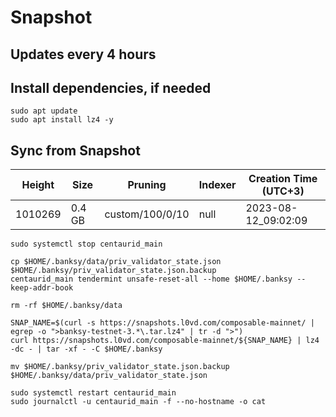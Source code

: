 # Snapshot

## Updates every 4 hours

## Install dependencies, if needed
```
sudo apt update
sudo apt install lz4 -y
```

## Sync from Snapshot  
| Height  | Size | Pruning | Indexer | Creation Time (UTC+3) |
| --------- | --------- | --------- | --------- | --------- |
| 1010269  | 0.4 GB  | custom/100/0/10 | null | 2023-08-12_09:02:09 |

```
sudo systemctl stop centaurid_main

cp $HOME/.banksy/data/priv_validator_state.json $HOME/.banksy/priv_validator_state.json.backup
centaurid_main tendermint unsafe-reset-all --home $HOME/.banksy --keep-addr-book

rm -rf $HOME/.banksy/data 

SNAP_NAME=$(curl -s https://snapshots.l0vd.com/composable-mainnet/ | egrep -o ">banksy-testnet-3.*\.tar.lz4" | tr -d ">")
curl https://snapshots.l0vd.com/composable-mainnet/${SNAP_NAME} | lz4 -dc - | tar -xf - -C $HOME/.banksy

mv $HOME/.banksy/priv_validator_state.json.backup $HOME/.banksy/data/priv_validator_state.json

sudo systemctl restart centaurid_main
sudo journalctl -u centaurid_main -f --no-hostname -o cat